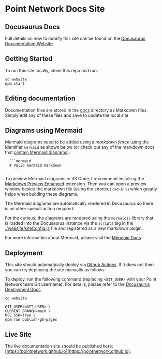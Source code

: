 # Point Network Docs Site

## Docusaurus Docs

Full details on how to modify this site can be found on the [Docusaurus Documentation Website](https://docusaurus.io/docs/en/installation).

## Getting Started

To run this site locally, clone this repo and run:

```
cd website
npm start
```

## Editing documentation

Documentation files are stored in the [docs](./docs) directory as Markdown files. Simply edit any of these files and save to update the local site.

## Diagrams using Mermaid

Mermaid diagrams need to be added using a *markdown fence* using the identifier `mermaid` as shown below (or check out any of the markdown docs that [contain Mermaid diagrams](./docs/storage.md)).

```
  ```mermaid
  # Valid mermaid markdown
    ```
```

To preview Mermaid diagrams in VS Code, I recommend installing the [Markdown Preview Enhanced](https://marketplace.visualstudio.com/items?itemName=shd101wyy.markdown-preview-enhanced) extension. Then you can open a preview window beside the markdown file (using the shortcut `cmd-k v`) which greatly helps when building these diagrams.

The Mermaid diagrams are automatically rendered in Docusaurus so there is no other special action required.

For the curious, the diagrams are rendered using the `mermaidjs` library that is loaded into the Docusaurus instance via the `scripts` tag in the [./website/siteConfig.js](./website/siteConfig.js) file and registered as a new markdown plugin.

For more information about Mermaid, please visit the [Mermaid Docs](https://mermaid-js.github.io/mermaid/#/)

## Deployment

This site should automatically deploy via [Github Actions](https://github.com/features/actions). If it does not then you can try deploying the site manually as follows:

To deploy, run the following command (replacing `<GIT_USER>` with your Point Network team Git username). For details, please refer to the [Docusaurus Deployment Docs](https://docusaurus.io/docs/en/publishing#deploying-to-github-pages)

```
cd website

GIT_USER=<GIT_USER> \
CURRENT_BRANCH=main \
USE_SSH=true \
npm run publish-gh-pages
```

## Live Site

The live documentation site should be published here: [https://pointnetwork.github.io](https://pointnetwork.github.io).